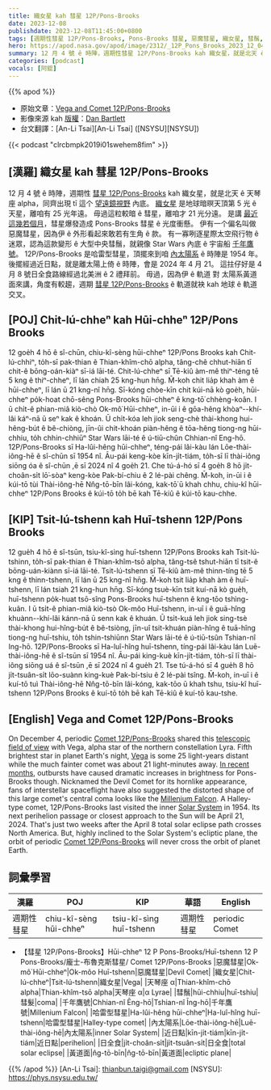 ```yaml
---
title: 織女星 kah 彗星 12P/Pons-Brooks
date: 2023-12-08
publishdate: 2023-12-08T11:45:00+0800
tags: [週期性彗星 12P/Pons-Brooks, Pons-Brooks 彗星, 惡魔彗星, 織女星, 彗鬚, 千年鷹號, 哈雷型彗星, 內太陽系, 近日點, 日全食, 黃道面, 天琴座 α]
hero: https://apod.nasa.gov/apod/image/2312/_12P_Pons_Brooks_2023_12_04_184135PST_DEBartlett1024.jpg
summary: 12 月 4 號 ê 時陣，週期性彗星 12P/Pons-Brooks kah 織女星，就是北天 ê 天琴座 alpha，同齊出現 tī 這个望遠鏡視野內底。
categories: [podcast]
vocals: [阿錕]
---
```


{{% apod %}}

- 原始文章：[Vega and Comet 12P/Pons-Brooks](https://apod.nasa.gov/apod/ap231200.html)
- 影像來源 kah [版權][copyright]：[Dan Bartlett](https://www.astrobin.com/users/h2ologg/)
- 台文翻譯：[An-Li Tsai][An-Li Tsai] ([NSYSU][NSYSU])

{{< podcast "clrcbmpk2019i01swehem8fim" >}}

## [漢羅] 織女星 kah 彗星 12P/Pons-Brooks
12 月 4 號 ê 時陣，週期性 [彗星 12P/Pons-Brooks][Comet 12P/Pons-Brooks 1] kah 織女星，就是北天 ê 天琴座 alpha，同齊出現 tī 這个 [望遠鏡視野][telescopic field of view] 內底。
[織女星][Vega] 是地球暗暝天頂第 5 光 ê 天星，離咱有 25 光年遠。
毋過這粒較暗 ê 彗星，離咱才 21 光分遠。
是講 [最近這幾若個月][In recent months]，彗星爆發造成 Pons-Brooks 彗星 ê 光度衝懸。
伊有一个偏名叫做惡魔彗星，因為伊 ê 外形看起來敢若有生角 ê 款。
有一寡咧逐星際太空飛行物 ê 迷眾，認為這款變形 ê 大型中央彗鬚，就親像 Star Wars 內底 ê 宇宙船 [千年鷹號][Millenium Falcon]。
12P/Pons-Brooks 是哈雷型彗星，頂擺來到咱 [內太陽系][Solar System] ê 時陣是 1954 年。
後擺經過近日點，就是離太陽上倚 ê 時陣，會是 2024 年 4 月 21。
這拄仔好是 4 月 8 號日全食路線經過北美洲 ê 2 禮拜前。
毋過，因為伊 ê 軌道 對 太陽系黃道面來講，角度有較趨，週期 [彗星 12P/Pons-Brooks][Comet 12P/Pons-Brooks 2] ê 軌道就袂 kah 地球 ê 軌道交叉。

## [POJ] Chit-lú-chheⁿ kah Hūi-chheⁿ 12P/Pons Brooks
12 goe̍h 4 hō ê sî-chūn, chiu-kî-sèng hūi-chheⁿ 12P/Pons Brooks kah Chit-lú-chhiⁿ, to̍h-sī pak-thian ê Thian-khîm-chō alpha, tâng-chê chhut-hiān tī chit-ê bōng-oán-kiàⁿ sī-iá lāi-té.
Chit-lú-chheⁿ sī Tē-kiû àm-mê thiⁿ-téng tē 5 kng ê thiⁿ-chheⁿ, lī lán chiah 25 kng-hun hn̄g.
M̄-koh chit lia̍p khah àm ê hūi-chheⁿ, lī lán ū 21 kng-nî hn̄g.
Sī-kóng chòe-kīn chit kúi-nā kò goe̍h, hūi-chheⁿ po̍k-hoat chō-sêng Pons-Brooks hūi-chheⁿ ê kng-tō͘ chhèng-koân.
I ū chi̍t-ê phian-miâ kiò-chò Ok-mô͘ Hūi-chheⁿ, in-ūi i ê gōa-hêng khòaⁿ--khí-lâi káⁿ-nā ū seⁿ kak ê khoán.
Ū chi̍t-kóa leh jiok seng-chè thài-khong hui-hêng-bu̍t ê bê-chiòng, jīn-ûi chit-khoán piàn-hêng ê tōa-hêng tiong-ng hūi-chhiu, to̍h chhin-chhiūⁿ Star Wars lāi-té ê ú-tiū-chûn Chhian-nî Eng-hō.
12P/Pons-Brooks sī Ha-lûi-hêng hūi-chheⁿ, téng-pái lâi-kàu lán Lōe-thài-iông-hē ê sî-chūn sī 1954 nî.
Āu-pái keng-kòe kīn-ji̍t-tiám, to̍h-sī lī thài-iông siōng óa ê sî-chūn ,ē sī 2024 nî 4 goe̍h 21.
Che tú-á-hó sī 4 goe̍h 8 hō ji̍t-choân-si̍t lō͘-sòaⁿ keng-kòe Pak-bí-chiu ê 2 lé-pài chêng.
M̄-koh, in-ūi i ê kúi-tō tùi Thài-iông-hē Nn̂g-tō-bīn lâi-kóng, kak-tō͘ ū khah chhu, chiu-kî hūi-chheⁿ 12P/Pons Brooks ê kúi-tō to̍h bē kah Tē-kiû ê kúi-tō kau-chhe.

## [KIP] Tsit-lú-tshenn kah Huī-tshenn 12P/Pons Brooks
12 gue̍h 4 hō ê sî-tsūn, tsiu-kî-sìng huī-tshenn 12P/Pons Brooks kah Tsit-lú-tshinn, to̍h-sī pak-thian ê Thian-khîm-tsō alpha, tâng-tsê tshut-hiān tī tsit-ê bōng-uán-kiànn sī-iá lāi-té.
Tsit-lú-tshenn sī Tē-kiû àm-mê thinn-tíng tē 5 kng ê thinn-tshenn, lī lán ū 25 kng-nî hn̄g.
M̄-koh tsit lia̍p khah àm ê huī-tshenn, lī lán tsiah 21 kng-hun hn̄g.
Sī-kóng tsuè-kīn tsit kuí-nā kò gue̍h, huī-tshenn po̍k-huat tsō-sîng Pons-Brooks huī-tshenn ê kng-tōo tshìng-kuân.
I ū tsi̍t-ê phian-miâ kiò-tsò Ok-môo Huī-tshenn, in-uī i ê guā-hîng khuànn--khí-lâi kánn-nā ū senn kak ê khuán.
Ū tsi̍t-kuá leh jiok sing-tsè thài-khong hui-hîng-bu̍t ê bê-tsiòng, jīn-uî tsit-khuán piàn-hîng ê tuā-hîng tiong-ng huī-tshiu, to̍h tshin-tshiūnn Star Wars lāi-té ê ú-tiū-tsûn Tshian-nî Ing-hō.
12P/Pons-Brooks sī Ha-luî-hîng huī-tshenn, tíng-pái lâi-kàu lán Luē-thài-iông-hē ê sî-tsūn sī 1954 nî.
Āu-pái king-kuè kīn-ji̍t-tiám, to̍h-sī lī thài-iông siōng uá ê sî-tsūn ,ē sī 2024 nî 4 gue̍h 21.
Tse tú-á-hó sī 4 gue̍h 8 hō ji̍t-tsuân-si̍t lōo-suànn king-kuè Pak-bí-tsiu ê 2 lé-pài tsîng.
M̄-koh, in-uī i ê kuí-tō tuì Thài-iông-hē Nn̂g-tō-bīn lâi-kóng, kak-tōo ū khah tshu, tsiu-kî huī-tshenn 12P/Pons Brooks ê kuí-tō to̍h bē kah Tē-kiû ê kuí-tō kau-tshe.

## [English] Vega and Comet 12P/Pons-Brooks
On December 4, periodic [Comet 12P/Pons-Brooks][Comet 12P/Pons-Brooks 1] shared this [telescopic field of view][telescopic field of view] with Vega, alpha star of the northern constellation Lyra.
Fifth brightest star in planet Earth's night, [Vega][Vega] is some 25 light-years distant while the much fainter comet was about 21 light-minutes away.
[In recent months][In recent months], outbursts have caused dramatic increases in brightness for Pons-Brooks though.
Nicknamed the Devil Comet for its hornlike appearance, fans of interstellar spaceflight have also suggested the distorted shape of this large comet's central coma looks like the [Millenium Falcon][Millenium Falcon].
A Halley-type comet, 12P/Pons-Brooks last visited the inner [Solar System][Solar System] in 1954.
Its next perihelion passage or closest approach to the Sun will be April 21, 2024.
That's just two weeks after the April 8 total solar eclipse path crosses North America.
But, highly inclined to the Solar System's ecliptic plane, the orbit of periodic [Comet 12P/Pons-Brooks][Comet 12P/Pons-Brooks 2] will never cross the orbit of planet Earth.

## 詞彙學習

|漢羅|POJ|KIP|華語|English|
|-|-|-|-|-|
|週期性彗星|chiu-kî-sèng hūi-chheⁿ|tsiu-kî-sìng huī-tshenn|週期性彗星|periodic Comet|
- 【彗星 12P/Pons-Brooks】Hūi-chheⁿ 12 P Pons-Brooks/Huī-tshenn 12 P Pons-Brooks/龐士-布魯克斯彗星/ Comet 12P/Pons-Brooks
|惡魔彗星|Ok-mô͘ Hūi-chheⁿ|Ok-môo Huī-tshenn|惡魔彗星|Devil Comet|
|織女星|Chit-lú-chheⁿ|Tsit-lú-tshenn|織女星|Vega|
|天琴座 α|Thian-khîm-chō alpha|Thian-khîm-tsō alpha|天琴座 α|α Lyrae|
|彗鬚|hūi-chhiu|huī-tshiu|彗髮|coma|
|千年鷹號|Chhian-nî Ēng-hō|Tshian-nî Īng-hō|千年鷹號|Millenium Falcon|
|哈雷型彗星|Ha-lûi-hêng hūi-chheⁿ|Ha-luî-hîng huī-tshenn|哈雷型彗星|Halley-type comet|
|內太陽系|Lōe-thài-iông-hē|Luē-thài-iông-hē|內太陽系|inner Solar System|
|近日點|kīn-ji̍t-tiám|kīn-ji̍t-tiám|近日點|perihelion|
|日全食|ji̍t-choân-si̍t|ji̍t-tsuân-si̍t|日全食|total solar eclipse|
|黃道面|n̂g-tō-bīn|n̂g-tō-bīn|黃道面|ecliptic plane|

{{% /apod %}}
[An-Li Tsai]: thianbun.taigi@gmail.com
[NSYSU]: https://phys.nsysu.edu.tw/

[copyright]: https://apod.nasa.gov/apod/fap/lib/about_apod.html#srapply
[License]: https://creativecommons.org/licenses/by/3.0/

[Comet 12P/Pons-Brooks 1]:https://www.astronomy.com/science/the-devil-comet-is-headed-our-way-and-thats-ok/
[telescopic field of view]:https://www.astrobin.com/2qqyw4/B/
[Vega]:http://stars.astro.illinois.edu/sow/vega.html
[In recent months]:https://www.space.com/volcanic-devil-comet-eruption-record-earth-close-approach
[Millenium Falcon]:https://skyandtelescope.org/astronomy-news/comet-12p-pons-brooks-flares-again/
[Solar System]:https://science.nasa.gov/solar-system/
[Comet 12P/Pons-Brooks 2]:https://en.wikipedia.org/wiki/12P/Pons%E2%80%93Brooks
